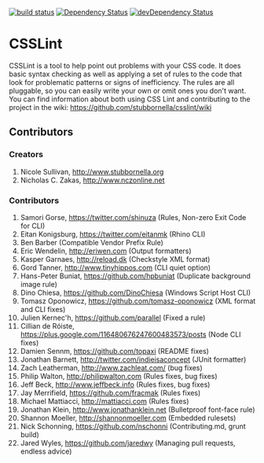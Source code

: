 [![build status](https://secure.travis-ci.org/stubbornella/csslint.png)](http://travis-ci.org/stubbornella/csslint)
[![Dependency Status](https://david-dm.org/stubbornella/csslint.png?theme=shields.io)](https://david-dm.org/stubbornella/csslint)
[![devDependency Status](https://david-dm.org/stubbornella/csslint/dev-status.png?theme=shields.io)](https://david-dm.org/stubbornella/csslint#info=devDependencies)

# CSSLint

CSSLint is a tool to help point out problems with your CSS code.
It does basic syntax checking as well as applying a set of rules
to the code that look for problematic patterns or signs of inefficiency.
The rules are all pluggable, so you can easily write your own or omit ones
you don't want. You can find information about both using CSS Lint and
contributing to the project in the wiki: https://github.com/stubbornella/csslint/wiki

## Contributors

### Creators

1. Nicole Sullivan, http://www.stubbornella.org
1. Nicholas C. Zakas, http://www.nczonline.net

### Contributors

1. Samori Gorse, https://twitter.com/shinuza (Rules, Non-zero Exit Code for CLI)
1. Eitan Konigsburg, https://twitter.com/eitanmk (Rhino CLI)
1. Ben Barber (Compatible Vendor Prefix Rule)
1. Eric Wendelin, http://eriwen.com (Output formatters)
1. Kasper Garnaes, http://reload.dk (Checkstyle XML format)
1. Gord Tanner, http://www.tinyhippos.com (CLI quiet option)
1. Hans-Peter Buniat, https://github.com/hpbuniat (Duplicate background image rule)
1. Dino Chiesa, https://github.com/DinoChiesa (Windows Script Host CLI)
1. Tomasz Oponowicz, https://github.com/tomasz-oponowicz (XML format and CLI fixes)
1. Julien Kernec'h, https://github.com/parallel (Fixed a rule)
1. Cillian de Róiste, https://plus.google.com/116480676247600483573/posts (Node CLI fixes)
1. Damien Sennm, https://github.com/topaxi (README fixes)
1. Jonathan Barnett, http://twitter.com/indieisaconcept (JUnit formatter)
1. Zach Leatherman, http://www.zachleat.com/ (bug fixes)
1. Philip Walton, http://philipwalton.com (Rules fixes, bug fixes)
1. Jeff Beck, http://www.jeffbeck.info (Rules fixes, bug fixes)
1. Jay Merrifield, https://github.com/fracmak (Rules fixes)
1. Michael Mattiacci, http://mattiacci.com (Rules fixes)
1. Jonathan Klein, http://www.jonathanklein.net (Bulletproof font-face rule)
1. Shannon Moeller, http://shannonmoeller.com (Embedded rulesets)
1. Nick Schonning, https://github.com/nschonni (Contributing.md, grunt build)
1. Jared Wyles, https://github.com/jaredwy (Managing pull requests, endless advice)

